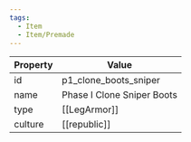 ```yaml
---
tags:
  - Item
  - Item/Premade
---
```


| Property | Value                      |
| -------- | -------------------------- |
| id       | p1_clone_boots_sniper      |
| name     | Phase I Clone Sniper Boots |
| type     | [[LegArmor]]               |
| culture  | [[republic]]      |


